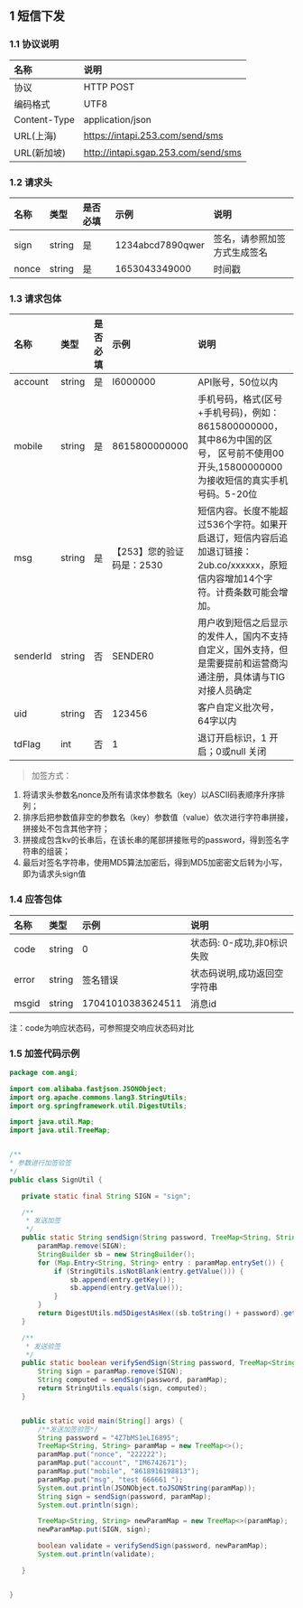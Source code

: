 
## 1 短信下发

### 1.1 协议说明
名称|说明
:---|:---
协议|HTTP POST
编码格式|UTF8
Content-Type|application/json
URL(上海)| https://intapi.253.com/send/sms
URL(新加坡)|http://intapi.sgap.253.com/send/sms

### 1.2 请求头
名称|类型|是否必填|示例|说明
:---|:---|:---|:---|:---
sign|string|是|1234abcd7890qwer|签名，请参照加签方式生成签名
nonce|string|是|1653043349000|时间戳

### 1.3 请求包体
名称|类型|是否必填|示例|说明
:---|:---|:---|:---|:---
account|string|是|I6000000|API账号，50位以内
mobile|string|是|8615800000000|手机号码，格式(区号+手机号码)，例如：8615800000000，其中86为中国的区号， 区号前不使用00开头,15800000000为接收短信的真实手机号码。5-20位
msg|string|是|【253】您的验证码是：2530|短信内容。长度不能超过536个字符。如果开启退订，短信内容后追加退订链接： 2ub.co/xxxxxx，原短信内容增加14个字符。计费条数可能会增加。
senderId|string|否|SENDER0|用户收到短信之后显示的发件人，国内不支持自定义，国外支持，但是需要提前和运营商沟通注册，具体请与TIG对接人员确定
uid|string|否|123456|客户自定义批次号，64字以内
tdFlag|int|否|1|退订开启标识，1 开启；0或null 关闭 

> 加签方式：  
1. 将请求头参数名nonce及所有请求体参数名（key）以ASCII码表顺序升序排列；
2. 排序后把参数值非空的参数名（key）参数值（value）依次进行字符串拼接，拼接处不包含其他字符；
3. 拼接成包含kv的长串后，在该长串的尾部拼接账号的password，得到签名字符串的组装；
4. 最后对签名字符串，使用MD5算法加密后，得到MD5加密密文后转为小写，即为请求头sign值
 
 ### 1.4 应答包体
 
 名称|类型|示例|说明
:---|:---|:---|:---
code|string|0|状态码: 0-成功,非0标识失败
error|string|签名错误|状态码说明,成功返回空字符串
msgid|string|17041010383624511|消息id

 注：code为响应状态码，可参照提交响应状态码对比
 
 ### 1.5 加签代码示例
 ```java
 package com.angi;

import com.alibaba.fastjson.JSONObject;
import org.apache.commons.lang3.StringUtils;
import org.springframework.util.DigestUtils;

import java.util.Map;
import java.util.TreeMap;


/**
 * 参数进行加签验签
 */
public class SignUtil {

    private static final String SIGN = "sign";

    /**
     * 发送加签
     */
    public static String sendSign(String password, TreeMap<String, String> paramMap) {
        paramMap.remove(SIGN);
        StringBuilder sb = new StringBuilder();
        for (Map.Entry<String, String> entry : paramMap.entrySet()) {
            if (StringUtils.isNotBlank(entry.getValue())) {
                sb.append(entry.getKey());
                sb.append(entry.getValue());
            }
        }
        return DigestUtils.md5DigestAsHex((sb.toString() + password).getBytes()).toLowerCase();
    }

    /**
     * 发送验签
     */
    public static boolean verifySendSign(String password, TreeMap<String, String> paramMap) {
        String sign = paramMap.remove(SIGN);
        String computed = sendSign(password, paramMap);
        return StringUtils.equals(sign, computed);
    }


    public static void main(String[] args) {
        /**发送加签验签*/
        String password = "4Z7bMS1eLI6895";
        TreeMap<String, String> paramMap = new TreeMap<>();
        paramMap.put("nonce", "222222");
        paramMap.put("account", "IM6742671");
        paramMap.put("mobile", "8618916198813");
        paramMap.put("msg", "test 666661 ");
        System.out.println(JSONObject.toJSONString(paramMap));
        String sign = sendSign(password, paramMap);
        System.out.println(sign);

        TreeMap<String, String> newParamMap = new TreeMap<>(paramMap);
        newParamMap.put(SIGN, sign);

        boolean validate = verifySendSign(password, newParamMap);
        System.out.println(validate);

    }


}

 ```
